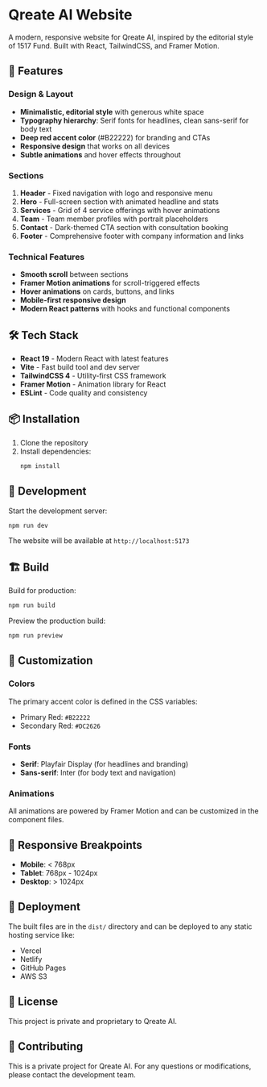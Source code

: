 # Qreate AI Website

A modern, responsive website for Qreate AI, inspired by the editorial style of 1517 Fund. Built with React, TailwindCSS, and Framer Motion.

## 🚀 Features

### Design & Layout
- **Minimalistic, editorial style** with generous white space
- **Typography hierarchy**: Serif fonts for headlines, clean sans-serif for body text
- **Deep red accent color** (#B22222) for branding and CTAs
- **Responsive design** that works on all devices
- **Subtle animations** and hover effects throughout

### Sections
1. **Header** - Fixed navigation with logo and responsive menu
2. **Hero** - Full-screen section with animated headline and stats
3. **Services** - Grid of 4 service offerings with hover animations
4. **Team** - Team member profiles with portrait placeholders
5. **Contact** - Dark-themed CTA section with consultation booking
6. **Footer** - Comprehensive footer with company information and links

### Technical Features
- **Smooth scroll** between sections
- **Framer Motion animations** for scroll-triggered effects
- **Hover animations** on cards, buttons, and links
- **Mobile-first responsive design**
- **Modern React patterns** with hooks and functional components

## 🛠️ Tech Stack

- **React 19** - Modern React with latest features
- **Vite** - Fast build tool and dev server
- **TailwindCSS 4** - Utility-first CSS framework
- **Framer Motion** - Animation library for React
- **ESLint** - Code quality and consistency

## 📦 Installation

1. Clone the repository
2. Install dependencies:
   ```bash
   npm install
   ```

## 🚀 Development

Start the development server:
```bash
npm run dev
```

The website will be available at `http://localhost:5173`

## 🏗️ Build

Build for production:
```bash
npm run build
```

Preview the production build:
```bash
npm run preview
```

## 🎨 Customization

### Colors
The primary accent color is defined in the CSS variables:
- Primary Red: `#B22222`
- Secondary Red: `#DC2626`

### Fonts
- **Serif**: Playfair Display (for headlines and branding)
- **Sans-serif**: Inter (for body text and navigation)

### Animations
All animations are powered by Framer Motion and can be customized in the component files.

## 📱 Responsive Breakpoints

- **Mobile**: < 768px
- **Tablet**: 768px - 1024px
- **Desktop**: > 1024px

## 🚀 Deployment

The built files are in the `dist/` directory and can be deployed to any static hosting service like:
- Vercel
- Netlify
- GitHub Pages
- AWS S3

## 📄 License

This project is private and proprietary to Qreate AI.

## 🤝 Contributing

This is a private project for Qreate AI. For any questions or modifications, please contact the development team.
